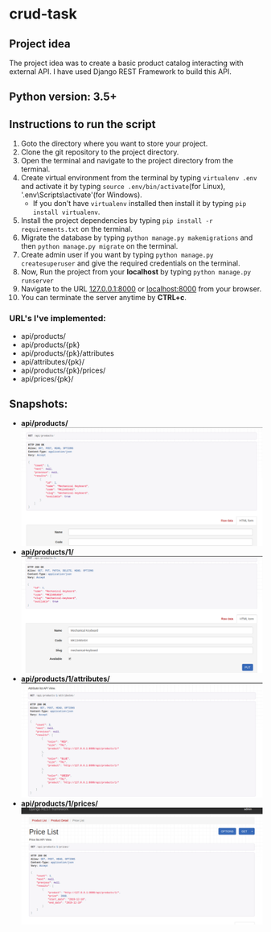 # crud-task

## Project idea

The project idea was to create a basic product catalog interacting with external API.
I have used Django REST Framework to build this API. 

## Python version: 3.5+

## Instructions to run the script

1. Goto the directory where you want to store your project.
2. Clone the git repository to the project directory.
3. Open the terminal and navigate to the project directory from the terminal.
4. Create virtual environment from the terminal by typing ```virtualenv .env``` and activate it by typing `source .env/bin/activate`(for Linux), '.env\Scripts\activate'(for Windows).
    * If you don't have `virtualenv` installed then install it by typing `pip install virtualenv`.
5. Install the project dependencies by typing `pip install -r requirements.txt` on the terminal.
7. Migrate the database by typing `python manage.py makemigrations` and then `python manage.py migrate` on the terminal.
8. Create admin user if you want by typing `python manage.py createsuperuser` and give the required credentials on the terminal.
9. Now, Run the project from your **localhost** by typing `python manage.py runserver`
10. Navigate to the URL [127.0.0.1:8000](127.0.0.1:8000) or [localhost:8000](localhost:8000) from your browser.
11. You can terminate the server anytime by **CTRL+c**.

### URL's I've implemented:
* api/products/
* api/products/{pk}
* api/products/{pk}/attributes
* api/attributes/{pk}/
* api/products/{pk}/prices/
* api/prices/{pk}/

## Snapshots:

* **api/products/**
![](./md-images/SS1.png)
* **api/products/1/**
![](./md-images/SS2.png)
* **api/products/1/attributes/**
![](./md-images/SS3.png)
* **api/products/1/prices/**
![](./md-images/SS4.png)
